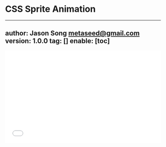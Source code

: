 # CSS Sprite Animation
---
author: Jason Song <metaseed@gmail.com>
version: 1.0.0
tag: []
enable: [toc]
---
<iframe height='300' scrolling='no' title='CPC 408' src='//codepen.io/ctrlaltdev/embed/MqdqKx/?height=300&theme-id=34682&default-tab=css,result&embed-version=2' frameborder='no' allowtransparency='true' allowfullscreen='true' style='width: 100%;'>See the Pen <a href='https://codepen.io/ctrlaltdev/pen/MqdqKx/'>CPC 408</a> by \void (<a href='https://codepen.io/ctrlaltdev'>@ctrlaltdev</a>) on <a href='https://codepen.io'>CodePen</a>.
</iframe>
